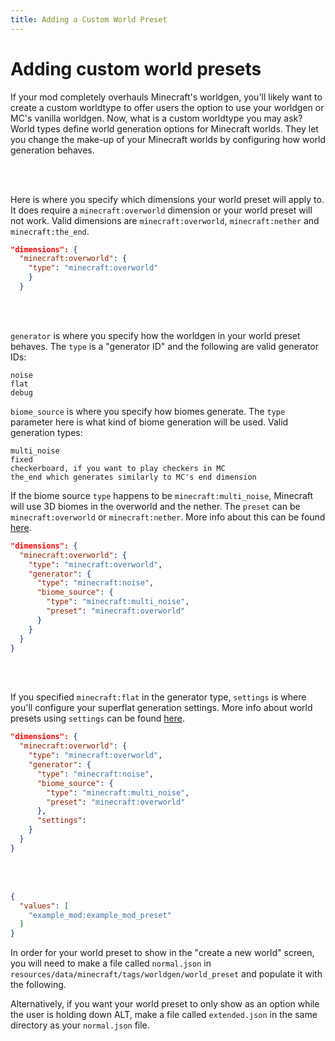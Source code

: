 ```yaml
---
title: Adding a Custom World Preset
---
```


# Adding custom world presets
If your mod completely overhauls Minecraft's worldgen, you'll likely want to create a custom worldtype to offer users the option to use your worldgen or MC's vanilla worldgen.
Now, what is a custom worldtype you may ask? World types define world generation options for Minecraft worlds. They let you change the make-up of your Minecraft worlds by configuring how world generation behaves.

</br>
</br>

Here is where you specify which dimensions your world preset will apply to. It does require a `minecraft:overworld` dimension or your world preset will not work.
Valid dimensions are `minecraft:overworld`, `minecraft:nether` and `minecraft:the_end`.
```json
"dimensions": {
  "minecraft:overworld": {
    "type": "minecraft:overworld"
    }
  }
```

</br>
</br>

`generator` is where you specify how the worldgen in your world preset behaves. The `type` is a "generator ID" and the following are valid generator IDs:
```
noise
flat
debug
```

`biome_source` is where you specify how biomes generate. The `type` parameter here is what kind of biome generation will be used.
Valid generation types:
```
multi_noise
fixed
checkerboard, if you want to play checkers in MC
the_end which generates similarly to MC's end dimension
```

If the biome source `type` happens to be `minecraft:multi_noise`, Minecraft will use 3D biomes in the overworld and the nether.
The `preset` can be `minecraft:overworld` or `minecraft:nether`. More info about this can be found [here](https://minecraft.wiki/w/Custom_dimension#Multi-noise_biome_source_parameter_list).

```json
"dimensions": {
  "minecraft:overworld": {
    "type": "minecraft:overworld",
    "generator": {
      "type": "minecraft:noise",
      "biome_source": {
        "type": "minecraft:multi_noise",
        "preset": "minecraft:overworld"
      }
    }
  }
}
```

</br>
</br>

If you specified `minecraft:flat` in the generator type, `settings` is where you'll configure your superflat generation settings. More info about world presets using `settings` can be found [here](https://minecraft.wiki/w/Custom_world_preset#World_presets_with_settings).
```json
"dimensions": {
  "minecraft:overworld": {
    "type": "minecraft:overworld",
    "generator": {
      "type": "minecraft:noise",
      "biome_source": {
        "type": "minecraft:multi_noise",
        "preset": "minecraft:overworld"
      },
      "settings": 
    }
  }
}
```

</br>
</br>

```json
{
  "values": [
    "example_mod:example_mod_preset"
  ]
}
```
In order for your world preset to show in the "create a new world" screen, you will need to make a file called `normal.json` in `resources/data/minecraft/tags/worldgen/world_preset` and populate it with the following.

Alternatively, if you want your world preset to only show as an option while the user is holding down ALT, make a file called `extended.json` in the same directory as your `normal.json` file.
